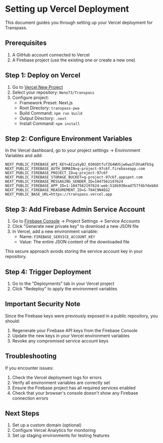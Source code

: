 # Setting up Vercel Deployment

This document guides you through setting up your Vercel deployment for Transpass.

## Prerequisites

1. A GitHub account connected to Vercel
2. A Firebase project (use the existing one or create a new one)

## Step 1: Deploy on Vercel

1. Go to [Vercel New Project](https://vercel.com/new)
2. Select your repository: `Neno73/Transpass`
3. Configure project:
   - Framework Preset: Next.js
   - Root Directory: `transpass-pwa`
   - Build Command: `npm run build`
   - Output Directory: `.next`
   - Install Command: `npm install`

## Step 2: Configure Environment Variables

In the Vercel dashboard, go to your project settings → Environment Variables and add:

```
NEXT_PUBLIC_FIREBASE_API_KEY=AIzaSyBJ_036GDtfufZG4WUSjw6wa3lDhaKFb5g
NEXT_PUBLIC_FIREBASE_AUTH_DOMAIN=q-project-97c6f.firebaseapp.com
NEXT_PUBLIC_FIREBASE_PROJECT_ID=q-project-97c6f
NEXT_PUBLIC_FIREBASE_STORAGE_BUCKET=q-project-97c6f.appspot.com
NEXT_PUBLIC_FIREBASE_MESSAGING_SENDER_ID=1047562197624
NEXT_PUBLIC_FIREBASE_APP_ID=1:1047562197624:web:516b930ead757f4b7deb8d
NEXT_PUBLIC_FIREBASE_MEASUREMENT_ID=G-T84C9N4EG2
NEXT_PUBLIC_BASE_URL=https://transpass.vercel.app
```

## Step 3: Add Firebase Admin Service Account

1. Go to [Firebase Console](https://console.firebase.google.com/) → Project Settings → Service Accounts
2. Click "Generate new private key" to download a new JSON file
3. In Vercel, add a new environment variable:
   - Name: `FIREBASE_SERVICE_ACCOUNT_KEY`
   - Value: The entire JSON content of the downloaded file
   
This secure approach avoids storing the service account key in your repository.

## Step 4: Trigger Deployment

1. Go to the "Deployments" tab in your Vercel project
2. Click "Redeploy" to apply the environment variables

## Important Security Note

Since the Firebase keys were previously exposed in a public repository, you should:

1. Regenerate your Firebase API keys from the Firebase Console
2. Update the new keys in your Vercel environment variables
3. Revoke any compromised service account keys

## Troubleshooting

If you encounter issues:

1. Check the Vercel deployment logs for errors
2. Verify all environment variables are correctly set
3. Ensure the Firebase project has all required services enabled
4. Check that your browser's console doesn't show any Firebase connection errors

## Next Steps

1. Set up a custom domain (optional)
2. Configure Vercel Analytics for monitoring
3. Set up staging environments for testing features